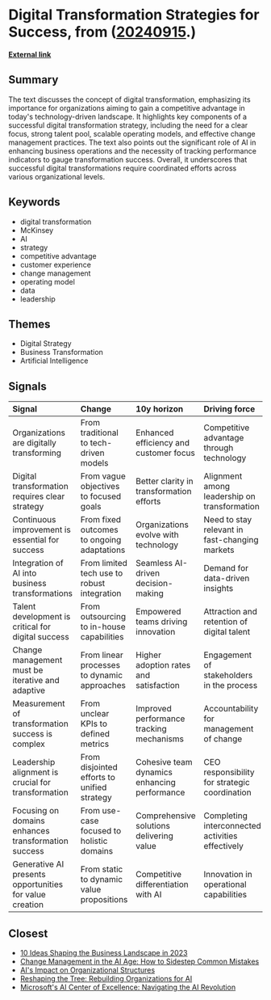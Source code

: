 # __Digital Transformation Strategies for Success__, from ([20240915](https://kghosh.substack.com/p/20240915).)

__[External link](https://www.mckinsey.com/featured-insights/mckinsey-explainers/what-is-digital-transformation)__



## Summary

The text discusses the concept of digital transformation, emphasizing its importance for organizations aiming to gain a competitive advantage in today's technology-driven landscape. It highlights key components of a successful digital transformation strategy, including the need for a clear focus, strong talent pool, scalable operating models, and effective change management practices. The text also points out the significant role of AI in enhancing business operations and the necessity of tracking performance indicators to gauge transformation success. Overall, it underscores that successful digital transformations require coordinated efforts across various organizational levels.

## Keywords

* digital transformation
* McKinsey
* AI
* strategy
* competitive advantage
* customer experience
* change management
* operating model
* data
* leadership

## Themes

* Digital Strategy
* Business Transformation
* Artificial Intelligence

## Signals

| Signal                                                  | Change                                      | 10y horizon                                  | Driving force                                    |
|:--------------------------------------------------------|:--------------------------------------------|:---------------------------------------------|:-------------------------------------------------|
| Organizations are digitally transforming                | From traditional to tech-driven models      | Enhanced efficiency and customer focus       | Competitive advantage through technology         |
| Digital transformation requires clear strategy          | From vague objectives to focused goals      | Better clarity in transformation efforts     | Alignment among leadership on transformation     |
| Continuous improvement is essential for success         | From fixed outcomes to ongoing adaptations  | Organizations evolve with technology         | Need to stay relevant in fast-changing markets   |
| Integration of AI into business transformations         | From limited tech use to robust integration | Seamless AI-driven decision-making           | Demand for data-driven insights                  |
| Talent development is critical for digital success      | From outsourcing to in-house capabilities   | Empowered teams driving innovation           | Attraction and retention of digital talent       |
| Change management must be iterative and adaptive        | From linear processes to dynamic approaches | Higher adoption rates and satisfaction       | Engagement of stakeholders in the process        |
| Measurement of transformation success is complex        | From unclear KPIs to defined metrics        | Improved performance tracking mechanisms     | Accountability for management of change          |
| Leadership alignment is crucial for transformation      | From disjointed efforts to unified strategy | Cohesive team dynamics enhancing performance | CEO responsibility for strategic coordination    |
| Focusing on domains enhances transformation success     | From use-case focused to holistic domains   | Comprehensive solutions delivering value     | Completing interconnected activities effectively |
| Generative AI presents opportunities for value creation | From static to dynamic value propositions   | Competitive differentiation with AI          | Innovation in operational capabilities           |

## Closest

* [10 Ideas Shaping the Business Landscape in 2023](0d5cc4e60484c56f76248ad109ad9c04)
* [Change Management in the AI Age: How to Sidestep Common Mistakes](7eff1fa6b2dda89fa9c1470272891080)
* [AI's Impact on Organizational Structures](fe6a32f4a3def00b40a187cec64fec72)
* [Reshaping the Tree: Rebuilding Organizations for AI](fd0f3b7a6783ba6a0fcd3a18c8241be5)
* [Microsoft's AI Center of Excellence: Navigating the AI Revolution](a60b25d547f9466451f97d205436d137)